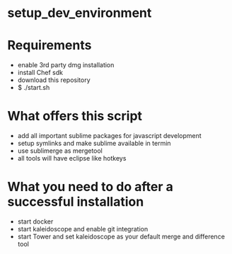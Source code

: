 # setup_dev_environment

# Requirements
- enable 3rd party dmg installation
- install Chef sdk
- download this repository
- $ ./start.sh

# What offers this script
- add all important sublime packages for javascript development
- setup symlinks and make sublime available in termin
- use sublimerge as mergetool
- all tools will have eclipse like hotkeys

# What you need to do after a successful installation
- start docker
- start kaleidoscope and enable git integration
- start Tower and set kaleidoscope as your default merge and difference tool

